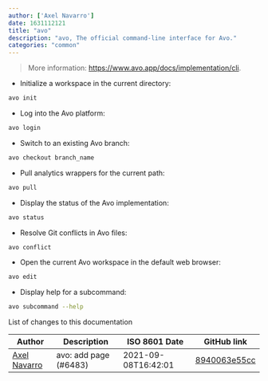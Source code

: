 ```yaml
---
author: ['Axel Navarro']
date: 1631112121
title: "avo"
description: "avo, The official command-line interface for Avo."
categories: "common"
---
```

> More information: <https://www.avo.app/docs/implementation/cli>.

- Initialize a workspace in the current directory:

```bash
avo init
```

- Log into the Avo platform:

```bash
avo login
```

- Switch to an existing Avo branch:

```bash
avo checkout branch_name
```

- Pull analytics wrappers for the current path:

```bash
avo pull
```

- Display the status of the Avo implementation:

```bash
avo status
```

- Resolve Git conflicts in Avo files:

```bash
avo conflict
```

- Open the current Avo workspace in the default web browser:

```bash
avo edit
```

- Display help for a subcommand:

```bash
avo subcommand --help
```
List of changes to this documentation


Author | Description | ISO 8601 Date | GitHub link
------|-----|-----|-----
[Axel Navarro](mailto:navarroaxel@gmail.com) | avo: add page (#6483) | 2021-09-08T16:42:01 | [8940063e55cc](https://github.com/tldr-pages/tldr/commit/8940063e55cce5c8845e118f8593cb84d75c3b70)


